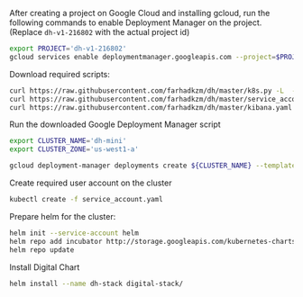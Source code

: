 After creating a project on Google Cloud and installing gcloud, run the following commands to enable Deployment Manager on the project.
 (Replace `dh-v1-216802` with the actual project id)
```sh
export PROJECT='dh-v1-216802'
gcloud services enable deploymentmanager.googleapis.com --project=$PROJECT
```

Download required scripts:

```sh
curl https://raw.githubusercontent.com/farhadkzm/dh/master/k8s.py -L  -o k8s.py
curl https://raw.githubusercontent.com/farhadkzm/dh/master/service_account.yaml -L  -o service_account.yaml
curl https://raw.githubusercontent.com/farhadkzm/dh/master/kibana.yaml -L  -o kibana.yaml
```

Run the downloaded Google Deployment Manager script

```sh
export CLUSTER_NAME='dh-mini'
export CLUSTER_ZONE='us-west1-a'

gcloud deployment-manager deployments create ${CLUSTER_NAME} --template=k8s.py  --properties=CLUSTER_NAME:${CLUSTER_NAME},CLUSTER_ZONE:${CLUSTER_ZONE},NUM_NODES:4  --project=$PROJECT
```

Create required user account on the cluster

```sh
kubectl create -f service_account.yaml
```

Prepare helm for the cluster:

```sh
helm init --service-account helm
helm repo add incubator http://storage.googleapis.com/kubernetes-charts-incubator
helm repo update
```

Install Digital Chart  
```sh
helm install --name dh-stack digital-stack/
```


